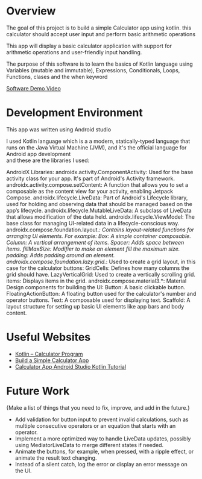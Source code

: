 # Overview

The goal of this project is to build a simple Calculator app using kotlin. this calculator should accept user input and perform basic arithmetic operations

This app will display a basic calculator application with support for arithmetic operations and user-friendly input handling.


The purpose of this software is to learn the basics of Kotlin language using Variables (mutable and immutable), Expressions, Conditionals,
Loops, Functions, clases and the when keyword 


[Software Demo Video](https://youtu.be/2AT7UrlL5X8)

# Development Environment

This app was written using Android studio

I used Kotlin language which is a a modern, statically-typed language that runs on the Java Virtual Machine (JVM), and it's the official language for Android app development  
and these are the libraries I used:

AndroidX Libraries:
androidx.activity.ComponentActivity: Used for the base activity class for your app. It's part of Android's Activity framework.
androidx.activity.compose.setContent: A function that allows you to set a composable as the content view for your activity, enabling Jetpack Compose.
androidx.lifecycle.LiveData: Part of Android's Lifecycle library, used for holding and observing data that should be managed based on the app’s lifecycle.
androidx.lifecycle.MutableLiveData: A subclass of LiveData that allows modification of the data held.
androidx.lifecycle.ViewModel: The base class for managing UI-related data in a lifecycle-conscious way.
androidx.compose.foundation.layout.*: Contains layout-related functions for arranging UI elements. For example:
Box: A simple container composable.
Column: A vertical arrangement of items.
Spacer: Adds space between items.
fillMaxSize: Modifier to make an element fill the maximum size.
padding: Adds padding around an element.
androidx.compose.foundation.lazy.grid.*: Used to create a grid layout, in this case for the calculator buttons:
GridCells: Defines how many columns the grid should have.
LazyVerticalGrid: Used to create a vertically scrolling grid.
items: Displays items in the grid.
androidx.compose.material3.*: Material Design components for building the UI:
Button: A basic clickable button.
FloatingActionButton: A floating button used for the calculator's number and operator buttons.
Text: A composable used for displaying text.
Scaffold: A layout structure for setting up basic UI elements like app bars and body content.


# Useful Websites


- [Kotlin – Calculator Program](https://kotlinandroid.org/kotlin/kotlin-calculator-program/)
- [Build a Simple Calculator App](https://www.soubhagyajit.com/blogs/Build-a-Simple-Calculator-App-with-Simple-UI-in-Android-Studio-Using-Kotlin)
- [Calculator App Android Studio Kotlin Tutorial](https://www.youtube.com/watch?v=2hSHgungOKI&t=5s)

  
# Future Work

{Make a list of things that you need to fix, improve, and add in the future.}

- Add validation for button input to prevent invalid calculations, such as multiple consecutive operators or an equation that starts with an operator.
- Implement a more optimized way to handle LiveData updates, possibly using MediatorLiveData to merge different states if needed.
- Animate the buttons, for example, when pressed, with a ripple effect, or animate the result text changing.
- Instead of a silent catch, log the error or display an error message on the UI.
